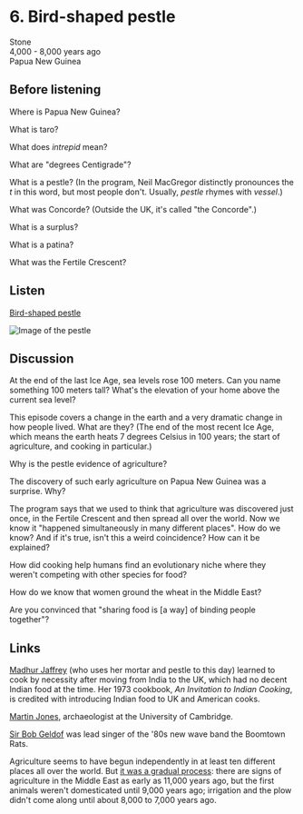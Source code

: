 # 6. Bird-shaped pestle

Stone  
4,000 - 8,000 years ago  
Papua New Guinea


## Before listening

Where is Papua New Guinea?

What is taro?

What does *intrepid* mean?

What are "degrees Centigrade"?

What is a pestle? (In the program, Neil MacGregor distinctly pronounces
the *t* in this word, but most people don't. Usually, *pestle* rhymes
with *vessel*.)

What was Concorde? (Outside the UK, it's called "the Concorde".)

What is a surplus?

What is a patina?

What was the Fertile Crescent?


## Listen

[Bird-shaped pestle](http://www.bbc.co.uk/ahistoryoftheworld/objects/xQBDvzBRSrqVQYQ5ECaZwA)

![Image of the pestle](https://upload.wikimedia.org/wikipedia/commons/thumb/9/91/Bird-shaped_pestle%2C_British_Museum.jpg/219px-Bird-shaped_pestle%2C_British_Museum.jpg)


## Discussion

At the end of the last Ice Age, sea levels rose 100 meters. Can you name
something 100 meters tall? What's the elevation of your home above the
current sea level?

This episode covers a change in the earth and a very dramatic change in
how people lived. What are they?  (The end of the most recent Ice Age,
which means the earth heats 7 degrees Celsius in 100 years; the start of
agriculture, and cooking in particular.)

Why is the pestle evidence of agriculture?

The discovery of such early agriculture on Papua New Guinea was a
surprise. Why?

The program says that we used to think that agriculture was discovered
just once, in the Fertile Crescent and then spread all over the
world. Now we know it "happened simultaneously in many different
places".  How do we know? And if it's true, isn't this a weird
coincidence? How can it be explained?

How did cooking help humans find an evolutionary niche where they
weren't competing with other species for food?

How do we know that women ground the wheat in the Middle East?

Are you convinced that "sharing food is [a way] of binding people
together"?


## Links

[Madhur Jaffrey](https://en.wikipedia.org/wiki/Madhur_Jaffrey) (who uses
her mortar and pestle to this day) learned to cook by necessity after
moving from India to the UK, which had no decent Indian food at the
time. Her 1973 cookbook, *An Invitation to Indian Cooking*, is credited
with introducing Indian food to UK and American cooks.

[Martin Jones](https://www.cam.ac.uk/people/martin-jones), archaeologist
at the University of Cambridge.

[Sir Bob Geldof](https://en.wikipedia.org/wiki/Bob_Geldof) was lead
singer of the '80s new wave band the Boomtown Rats.

Agriculture seems to have begun independently in at least ten different
places all over the world. But
[it was a gradual process](http://www.ancient.eu/timeline/Agriculture/):
there are signs of agriculture in the Middle East as early as 11,000
years ago, but the first animals weren't domesticated until 9,000 years
ago; irrigation and the plow didn't come along until about 8,000 to
7,000 years ago.
